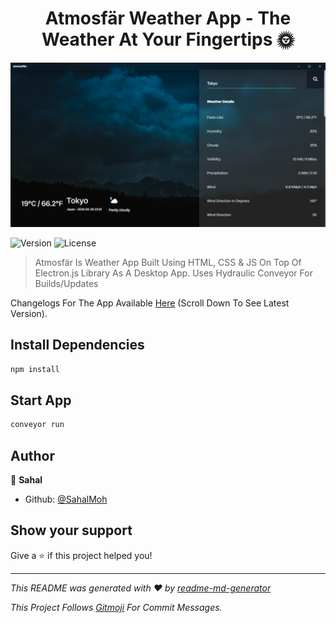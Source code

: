 <h1 align="center">Atmosfär Weather App -  The Weather At Your Fingertips 🌞</h1>

![Atmosfär](./app-image.png)

<p>
  <img src="https://img.shields.io/badge/Version-3.0.0-green?style=for-the-badge" alt="Version" />
  <img src="https://img.shields.io/badge/License-MIT-yellow?style=for-the-badge" alt="License" />
</p>

> Atmosfär Is Weather App Built Using HTML, CSS & JS On Top Of Electron.js Library As A Desktop App. Uses Hydraulic Conveyor For Builds/Updates

Changelogs For The App Available [Here](https://adac.vercel.app/) (Scroll Down To See Latest Version).

## Install Dependencies

```sh
npm install
```

## Start App

```sh
conveyor run
```

## Author

👤 **Sahal**

* Github: [@SahalMoh](https://github.com/SahalMoh)

## Show your support

Give a ⭐️ if this project helped you!

***
_This README was generated with ❤️ by [readme-md-generator](https://github.com/kefranabg/readme-md-generator)_

_This Project Follows <a href="https://gitmoji.dev/">Gitmoji</a> For Commit Messages._